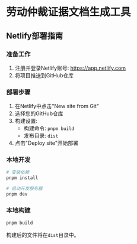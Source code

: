 # 劳动仲裁证据文档生成工具

## Netlify部署指南

### 准备工作
1. 注册并登录Netlify账号: https://app.netlify.com
2. 将项目推送到GitHub仓库

### 部署步骤
1. 在Netlify中点击"New site from Git"
2. 选择您的GitHub仓库
3. 构建设置:
   - 构建命令: `pnpm build`
   - 发布目录: `dist`
4. 点击"Deploy site"开始部署

### 本地开发
```bash
# 安装依赖
pnpm install

# 启动开发服务器
pnpm dev
```

### 本地构建
```bash
pnpm build
```

构建后的文件将在`dist`目录中。
